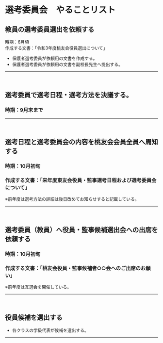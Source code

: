 # 選考委員会　やることリスト

## 教員の選考委員選出を依頼する
時期：6月頃  
作成する文書：「令和3年度桃友会役員選出について」
- 保護者選考委員が依頼用の文書を作成する。
- 保護者選考委員が依頼用の文書を副校長先生へ提出する。

***
<br>

## 選考委員で選考日程・選考方法を決議する。
### 時期：9月末まで
***
<br>

## 選考日程と選考委員会の内容を桃友会会員全員へ周知する
### 時期：10月初旬
### 作成する文書：「来年度東友会役員・監事選考日程および選考委員会について」
※前年度は選考方法の詳細は後日改めてお知らせすると記載している。

***
<br>

## 選考委員（教員）へ役員・監事候補選出会への出席を依頼する
### 時期：10月初旬
### 作成する文書：「桃友会役員・監事候補者○○会へのご出席のお願い」
※前年度は互選会を開催している。

***
<br>

## 役員候補を選出する
- 各クラスの学級代表が候補を選出する。

***

